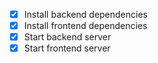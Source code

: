 - [x] Install backend dependencies
- [x] Install frontend dependencies
- [x] Start backend server
- [x] Start frontend server
